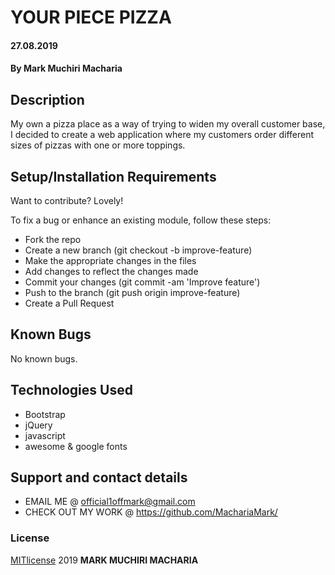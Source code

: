 # YOUR PIECE PIZZA
#### 27.08.2019
#### By **Mark Muchiri Macharia**
## Description
My own a pizza place as a way of trying to widen my overall customer base, I decided to create a web application where my customers order different sizes of pizzas with one or more toppings.
## Setup/Installation Requirements
Want to contribute? Lovely!

To fix a bug or enhance an existing module, follow these steps:

* Fork the repo
* Create a new branch (git checkout -b improve-feature)
* Make the appropriate changes in the files
* Add changes to reflect the changes made
* Commit your changes (git commit -am 'Improve feature')
* Push to the branch (git push origin improve-feature)
* Create a Pull Request
## Known Bugs
No known bugs.
## Technologies Used
* Bootstrap 
* jQuery
* javascript
* awesome & google fonts
## Support and contact details
* EMAIL ME @ official1offmark@gmail.com
* CHECK OUT MY WORK @ https://github.com/MachariaMark/
### License
[MITlicense](LICENSE) 2019 **MARK MUCHIRI MACHARIA**
